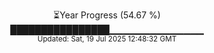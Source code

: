 <p align="center">
⏳Year Progress (54.67 %) <br>
████████████████▁▁▁▁▁▁▁▁▁▁▁▁▁▁ <br>
<sub>Updated: Sat, 19 Jul 2025 12:48:32 GMT</sub>
</p>

